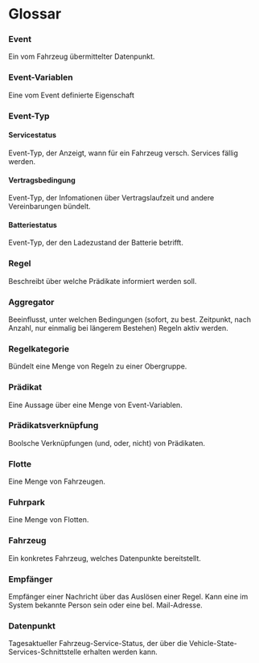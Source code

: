 # Glossar

### Event 
Ein vom Fahrzeug übermittelter Datenpunkt.

### Event-Variablen
Eine vom Event definierte Eigenschaft

### Event-Typ

#### Servicestatus
Event-Typ, der Anzeigt, wann für ein Fahrzeug versch. Services fällig werden.

#### Vertragsbedingung
Event-Typ, der Infomationen über Vertragslaufzeit und andere Vereinbarungen bündelt.

#### Batteriestatus
Event-Typ, der den Ladezustand der Batterie betrifft.

### Regel
Beschreibt über welche Prädikate informiert werden soll.

### Aggregator
Beeinflusst, unter welchen Bedingungen (sofort, zu best. Zeitpunkt, nach Anzahl, nur einmalig bei längerem Bestehen) Regeln aktiv werden.

### Regelkategorie
Bündelt eine Menge von Regeln zu einer Obergruppe.

### Prädikat
Eine Aussage über eine Menge von Event-Variablen.

### Prädikatsverknüpfung
Boolsche Verknüpfungen (und, oder, nicht) von Prädikaten.

### Flotte
Eine Menge von Fahrzeugen.

### Fuhrpark
Eine Menge von Flotten.

### Fahrzeug
Ein konkretes Fahrzeug, welches Datenpunkte bereitstellt.

### Empfänger
Empfänger einer Nachricht über das Auslösen einer Regel. Kann eine im System bekannte Person sein oder eine bel. Mail-Adresse. 

### Datenpunkt
Tagesaktueller Fahrzeug-Service-Status, der über die Vehicle-State-Services-Schnittstelle erhalten werden kann.

